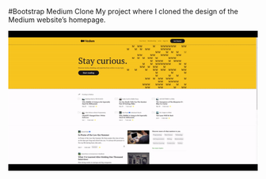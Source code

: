 #Bootstrap Medium Clone
My project where I cloned the design of the Medium website’s homepage.

![](./img/MediumClonePage.gif)